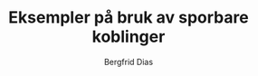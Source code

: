 ---
uid: help-en-tracked-links-examples
title: Eksempler på bruk av sporbare koblinger
author: Bergfrid Dias
so.date: 03.19.2024
language: en
redirect_url: https://docs.superoffice.com/en/marketing/tracked-links/learn/index.html#ex
---